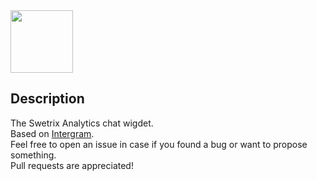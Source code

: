 <img src="https://swetrix.com/assets/logo_blue.svg" alt="" height="100" />

## Description

The Swetrix Analytics chat wigdet.\
Based on [Intergram](https://github.com/idoco/intergram).\
Feel free to open an issue in case if you found a bug or want to propose something.\
Pull requests are appreciated!
